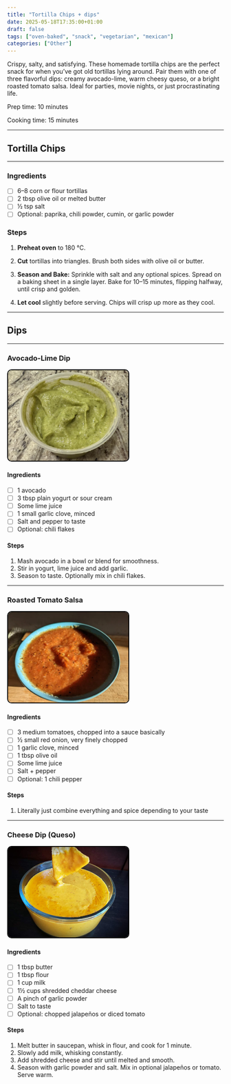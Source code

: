 ```yaml
---
title: "Tortilla Chips + dips"
date: 2025-05-18T17:35:00+01:00
draft: false
tags: ["oven-baked", "snack", "vegetarian", "mexican"]
categories: ["Other"]
---
```


Crispy, salty, and satisfying. These homemade tortilla chips are the perfect snack for when you’ve got old tortillas lying around. Pair them with one of three flavorful dips: creamy avocado-lime, warm cheesy queso, or a bright roasted tomato salsa. Ideal for parties, movie nights, or just procrastinating life.

<div class="recipe" id="recipe">
Prep time: 10 minutes

Cooking time: 15 minutes

---

Tortilla Chips
---
---

### Ingredients
- [ ] 6–8 corn or flour tortillas
- [ ] 2 tbsp olive oil or melted butter
- [ ] ½ tsp salt
- [ ] Optional: paprika, chili powder, cumin, or garlic powder

### Steps
1. **Preheat oven** to 180 °C.

2. **Cut** tortillas into triangles. Brush both sides with olive oil or butter.

3. **Season and Bake:** Sprinkle with salt and any optional spices. Spread on a baking sheet in a single layer. Bake for 10–15 minutes, flipping halfway, until crisp and golden.

4. **Let cool** slightly before serving. Chips will crisp up more as they cool.

---

Dips
---
---

### Avocado-Lime Dip

<img src="./lime-avocado.png" style="width: 20em; height: 15em; border-radius: 10px; border: solid black 2px; object-fit: cover" alt="Avocado lime dip">

#### Ingredients
- [ ] 1 avocado
- [ ] 3 tbsp plain yogurt or sour cream
- [ ] Some lime juice
- [ ] 1 small garlic clove, minced
- [ ] Salt and pepper to taste
- [ ] Optional: chili flakes

#### Steps
1. Mash avocado in a bowl or blend for smoothness.  
2. Stir in yogurt, lime juice and add garlic.  
3. Season to taste. Optionally mix in chili flakes.

---

### Roasted Tomato Salsa

<img src="./tomato.png" style="width: 20em; height: 15em; border-radius: 10px; border: solid black 2px; object-fit: cover" alt="Roasted tomato dip">

#### Ingredients
- [ ] 3 medium tomatoes, chopped into a sauce basically
- [ ] ½ small red onion, very finely chopped
- [ ] 1 garlic clove, minced
- [ ] 1 tbsp olive oil
- [ ] Some lime juice
- [ ] Salt + pepper
- [ ] Optional: 1 chili pepper

#### Steps
1. Literally just combine everything and spice depending to your taste

---

### Cheese Dip (Queso)

<img src="./queso.png" style="width: 20em; height: 15em; border-radius: 10px; border: solid black 2px; object-fit: cover" alt="Cheese dip">

#### Ingredients
- [ ] 1 tbsp butter
- [ ] 1 tbsp flour
- [ ] 1 cup milk
- [ ] 1½ cups shredded cheddar cheese
- [ ] A pinch of garlic powder
- [ ] Salt to taste
- [ ] Optional: chopped jalapeños or diced tomato

#### Steps
1. Melt butter in saucepan, whisk in flour, and cook for 1 minute.  
2. Slowly add milk, whisking constantly.  
3. Add shredded cheese and stir until melted and smooth.  
4. Season with garlic powder and salt. Mix in optional jalapeños or tomato. Serve warm.
</div>
